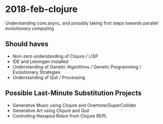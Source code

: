 # 2018-feb-clojure

Understanding core.async, and possibly taking first steps towards parallel evolutionary computing

## Should haves

* Non-zero understanding of Clojure / LISP
* IDE and Leiningen installed
* Understanding of Genetic Algorithms / Genetic Programming / Evolutionary Strategies
* Understanding of Quil / Processing

## Possible Last-Minute Substitution Projects

* Generative Music using Clojure and Overtone/SuperCollider
* Generative Art using Clojure and Quil
* Controlling Hexapod Robot from Clojure REPL
